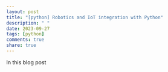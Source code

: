 ```yaml
---
layout: post
title: "[python] Robotics and IoT integration with Python"
description: " "
date: 2023-09-27
tags: [python]
comments: true
share: true
---
```


In this blog post
